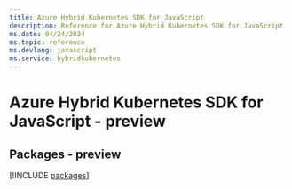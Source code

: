 ```yaml
---
title: Azure Hybrid Kubernetes SDK for JavaScript
description: Reference for Azure Hybrid Kubernetes SDK for JavaScript
ms.date: 04/24/2024
ms.topic: reference
ms.devlang: javascript
ms.service: hybridkubernetes
---
```

# Azure Hybrid Kubernetes SDK for JavaScript - preview
## Packages - preview
[!INCLUDE [packages](hybrid-kubernetes-index.md)]